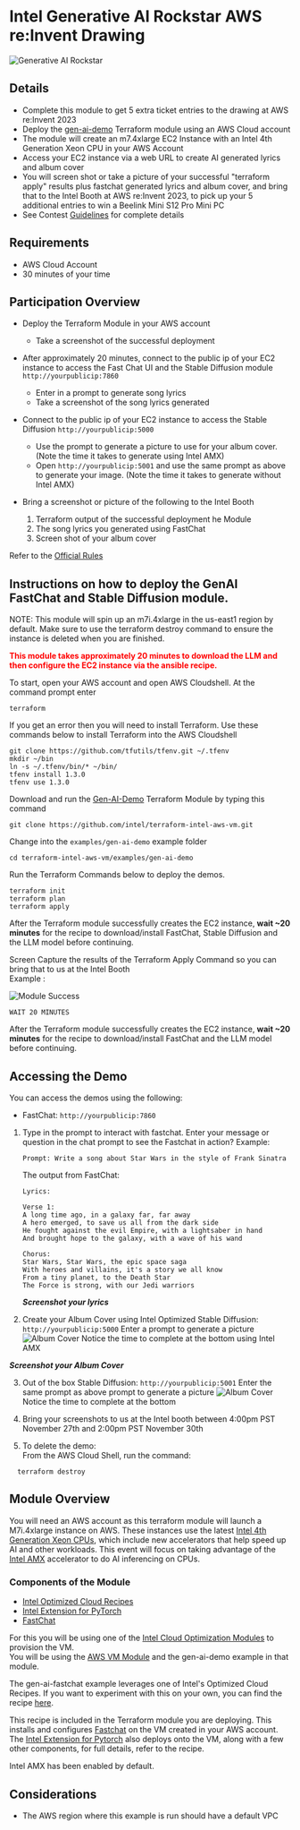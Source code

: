 # Intel Generative AI Rockstar AWS re:Invent Drawing

![Generative AI Rockstar](images/ai-rockstar.png)

## Details

- Complete this module to get 5 extra ticket entries to the drawing at AWS re:Invent 2023
- Deploy the [gen-ai-demo](https://github.com/intel/terraform-intel-aws-vm/tree/main/examples/gen-ai-demo) Terraform module using an AWS Cloud account
- The module will create an m7.4xlarge EC2 Instance with an Intel 4th Generation Xeon CPU in your AWS Account
- Access your EC2 instance via a web URL to create AI generated lyrics and album cover
- You will screen shot or take a picture of your successful "terraform apply" results plus fastchat generated lyrics and album cover, and bring that to the Intel  Booth at AWS re:Invent 2023, to pick up your 5 additional entries to win a Beelink Mini S12 Pro Mini PC
- See Contest [Guidelines](guidelines.md) for complete details

## Requirements
- AWS Cloud Account
- 30 minutes of your time

## Participation Overview

* Deploy the Terraform Module in your AWS account
  * Take a screenshot of the successful deployment

* After approximately 20 minutes, connect to the public ip of your EC2 instance to access the Fast Chat UI and the Stable Diffusion module  `http://yourpublicip:7860`
  * Enter in a prompt to generate song lyrics
  * Take a screenshot of the song lyrics generated

* Connect to the public ip of your EC2 instance to access the Stable Diffusion `http://yourpublicip:5000`
  * Use the prompt to generate a picture to use for your album cover. (Note the time it takes to generate using Intel AMX)
  * Open `http://yourpublicip:5001` and use the same prompt as above to generate your image.  (Note the time it takes to generate without Intel AMX)

* Bring a screenshot or picture of the following to the Intel Booth
    1) Terraform output of the successful deployment he Module
    2) The song lyrics you generated using FastChat
    3) Screen shot of your album cover


Refer to the [Official Rules](terms.md)


## Instructions on how to deploy the GenAI FastChat and Stable Diffusion module.

NOTE: This module will spin up an m7i.4xlarge in the us-east1 region by default. Make sure to use the terraform destroy command to ensure the instance is deleted when you are finished.

<b><font color=red> This module takes approximately 20 minutes to download the LLM and then configure the EC2 instance via the ansible recipe.</b></font>

To start, open your AWS account and open AWS Cloudshell. At the command prompt enter
```Shell
terraform
```
If you get an error then you will need to install Terraform. Use these commands below to install Terraform into the AWS Cloudshell
```Shell
git clone https://github.com/tfutils/tfenv.git ~/.tfenv
mkdir ~/bin
ln -s ~/.tfenv/bin/* ~/bin/
tfenv install 1.3.0
tfenv use 1.3.0
```
Download and run the [Gen-AI-Demo](https://github.com/intel/terraform-intel-aws-vm/tree/main/examples/gen-ai-demo) Terraform Module by typing this command

```Shell
git clone https://github.com/intel/terraform-intel-aws-vm.git
```

Change into the `examples/gen-ai-demo` example folder

```Shell
cd terraform-intel-aws-vm/examples/gen-ai-demo
```

Run the Terraform Commands below to deploy the demos.

```Shell
terraform init
terraform plan
terraform apply
```

After the Terraform module successfully creates the EC2 instance, **wait ~20 minutes** for the recipe to download/install FastChat, Stable Diffusion and the LLM model before continuing.

Screen Capture the results of the Terraform Apply Command so you can bring that to us at the Intel Booth <br>
Example :

![Module Success](images/genai-aws-success.png)
<br>

```Shell
WAIT 20 MINUTES
```
After the Terraform module successfully creates the EC2 instance, **wait ~20 minutes** for the recipe to download/install FastChat and the LLM model before continuing.

## Accessing the Demo

You can access the demos using the following:

- FastChat: `http://yourpublicip:7860`

1. Type in the prompt to interact with fastchat. Enter your message or question in the chat prompt to see the Fastchat in action?  Example:

    ```text
    Prompt: Write a song about Star Wars in the style of Frank Sinatra
    ```

    The output from FastChat:
    ```text
    Lyrics: 

    Verse 1:
    A long time ago, in a galaxy far, far away
    A hero emerged, to save us all from the dark side
    He fought against the evil Empire, with a lightsaber in hand
    And brought hope to the galaxy, with a wave of his wand

    Chorus:
    Star Wars, Star Wars, the epic space saga
    With heroes and villains, it's a story we all know
    From a tiny planet, to the Death Star
    The Force is strong, with our Jedi warriors
    ```

    ***Screenshot your lyrics***
2. Create your Album Cover using Intel Optimized Stable Diffusion: `http://yourpublicip:5000`
Enter a prompt to generate a picture
![Album Cover](images/stablediff1.png)
Notice the time to complete at the bottom using Intel AMX

***Screenshot your Album Cover***

3. Out of the box Stable Diffusion: `http://yourpublicip:5001`
Enter the same prompt as above prompt to generate a picture
![Album Cover](images/stablediff2.png)
Notice the time to complete at the bottom 

4. Bring your screenshots to us at the Intel booth between 4:00pm PST November 27th and 2:00pm PST November 30th 

5. To delete the demo:<br>
  From the AWS Cloud Shell, run the command:
  ```text
    terraform destroy
```


## Module Overview
You will need an AWS account as this terraform module will launch a M7i.4xlarge instance on AWS. These instances use the latest [Intel 4th Generation Xeon CPUs](https://www.intel.com/content/www/us/en/products/docs/processors/xeon-accelerated/4th-gen-xeon-scalable-processors.html), which include new accelerators that help speed up AI and other workloads. This event will focus on taking advantage of the [Intel AMX](https://www.intel.com/content/www/us/en/products/docs/accelerator-engines/advanced-matrix-extensions/overview.html) accelerator to do AI inferencing on CPUs.

### Components of the Module
- [Intel Optimized Cloud Recipes](https://github.com/intel/optimized-cloud-recipes)
- [Intel Extension for PyTorch](https://github.com/intel/intel-extension-for-pytorch)
- [FastChat](https://github.com/lm-sys/FastChat)

For this you will be using one of the [Intel Cloud Optimization Modules](https://www.intel.com/content/www/us/en/developer/topic-technology/cloud-optimization.html) to provision the VM. <br>
You will be using the [AWS VM Module](https://github.com/intel/terraform-intel-aws-vm) and the gen-ai-demo example in that module.

The gen-ai-fastchat example leverages one of Intel's Optimized Cloud Recipes. If you want to experiment with this on your own, you can find the recipe [here](https://github.com/intel/optimized-cloud-recipes/tree/main/recipes/ai-fastchat-amx-ubuntu).

This recipe is included in the Terraform module you are deploying.  This installs and configures [Fastchat](https://github.com/lm-sys/FastChat) on the VM created in your AWS account. The [Intel Extension for Pytorch](https://github.com/intel/intel-extension-for-pytorch) also deploys onto the VM, along with a few other components, for full details, refer to the recipe.

Intel AMX has been enabled by default.

## Considerations
- The AWS region where this example is run should have a default VPC



